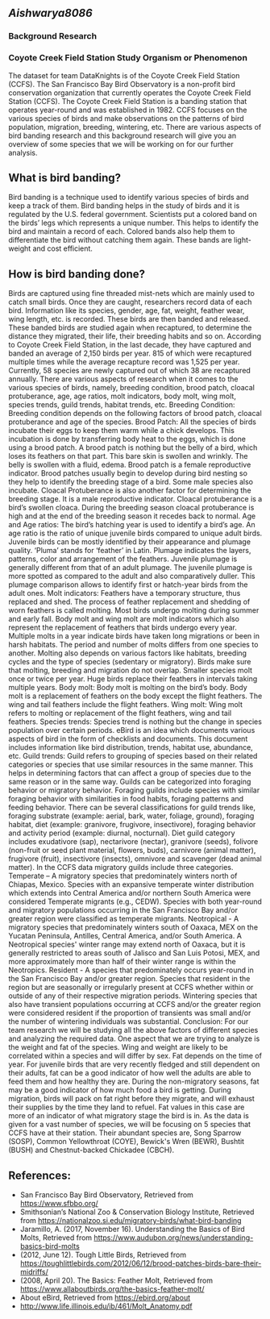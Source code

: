 ## **_Aishwarya8086_**
### **Background Research**

### **Coyote Creek Field Station Study Organism or Phenomenon**

The dataset for team DataKnights is of the Coyote Creek Field Station (CCFS). The San Francisco Bay Bird Observatory is a non-profit bird conservation organization that currently operates the Coyote Creek Field Station (CCFS). The Coyote Creek Field Station is a banding station that operates year-round and was established in 1982. CCFS focuses on the various species of birds and make observations on the patterns of bird population, migration, breeding, wintering, etc. There are various aspects of bird banding research and this background research will give you an overview of some species that we will be working on for our further analysis. 
## What is bird banding?
Bird banding is a technique used to identify various species of birds and keep a track of them. Bird banding helps in the study of birds and it is regulated by the U.S. federal government. Scientists put a colored band on the birds’ legs which represents a unique number. This helps to identify the bird and maintain a record of each. Colored bands also help them to differentiate the bird without catching them again. These bands are light-weight and cost efficient. 
## How is bird banding done?
Birds are captured using fine threaded mist-nets which are mainly used to catch small birds. Once they are caught, researchers record data of each bird. Information like its species, gender, age, fat, weight, feather wear, wing length, etc. is recorded. These birds are then banded and released. These banded birds are studied again when recaptured, to determine the distance they migrated, their life, their breeding habits and so on. 
According to Coyote Creek Field Station, in the last decade, they have captured and banded an average of 2,150 birds per year. 815 of which were recaptured multiple times while the average recapture record was 1,525 per year. Currently, 58 species are newly captured out of which 38 are recaptured annually. 
There are various aspects of research when it comes to the various species of birds, namely, breeding condition, brood patch, cloacal protuberance, age, age ratios, molt indicators, body molt, wing molt, species trends, guild trends, habitat trends, etc.
Breeding Condition: Breeding condition depends on the following factors of brood patch, cloacal protuberance and age of the species. 
Brood Patch: 
All the species of birds incubate their eggs to keep them warm while a chick develops. This incubation is done by transferring body heat to the eggs, which is done using a brood patch. A brood patch is nothing but the belly of a bird, which loses its feathers on that part. This bare skin is swollen and wrinkly. The belly is swollen with a fluid, edema. Brood patch is a female reproductive indicator. Brood patches usually begin to develop during bird nesting so they help to identify the breeding stage of a bird. Some male species also incubate. 
Cloacal Protuberance is also another factor for determining the breeding stage. It is a male reproductive indicator. Cloacal protuberance is a bird’s swollen cloaca. During the breeding season cloacal protuberance is high and at the end of the breeding season it recedes back to normal. 
Age and Age ratios:
The bird’s hatching year is used to identify a bird’s age. An age ratio is the ratio of unique juvenile birds compared to unique adult birds. Juvenile birds can be mostly identified by their appearance and plumage quality. ‘Pluma’ stands for ‘feather’ in Latin. Plumage indicates the layers, patterns, color and arrangement of the feathers. Juvenile plumage is generally different from that of an adult plumage. The juvenile plumage is more spotted as compared to the adult and also comparatively duller. This plumage comparison allows to identify first or hatch-year birds from the adult ones. 
Molt indicators: 
Feathers have a temporary structure, thus replaced and shed. The process of feather replacement and shedding of worn feathers is called molting. Most birds undergo molting during summer and early fall. Body molt and wing molt are molt indicators which also represent the replacement of feathers that birds undergo every year. Multiple molts in a year indicate birds have taken long migrations or been in harsh habitats. The period and number of molts differs from one species to another. Molting also depends on various factors like habitats, breeding cycles and the type of species (sedentary or migratory). Birds make sure that molting, breeding and migration do not overlap. Smaller species molt once or twice per year. Huge birds replace their feathers in intervals taking multiple years. 
Body molt: Body molt is molting on the bird’s body. Body molt is a replacement of feathers on the body except the flight feathers. The wing and tail feathers include the flight feathers.
Wing molt: Wing molt refers to molting or replacement of the flight feathers, wing and tail feathers. 
Species trends: Species trend is nothing but the change in species population over certain periods. eBird is an idea which documents various aspects of bird in the form of checklists and documents. This document includes information like bird distribution, trends, habitat use, abundance, etc. 
Guild trends: Guild refers to grouping of species based on their related categories or species that use similar resources in the same manner.  This helps in determining factors that can affect a group of species due to the same reason or in the same way. Guilds can be categorized into foraging behavior or migratory behavior. 
Foraging guilds include species with similar foraging behavior with similarities in food habits, foraging patterns and feeding behavior. There can be several classifications for guild trends like, foraging substrate (example: aerial, bark, water, foliage, ground), foraging habitat, diet (example: granivore, frugivore, insectivore), foraging behavior and activity period (example: diurnal, nocturnal). 
Diet guild category includes exudativore (sap), nectarivore (nectar), granivore (seeds), folivore (non-fruit or seed plant material, flowers, buds), carnivore (animal matter), frugivore (fruit), insectivore (insects), omnivore and scavenger (dead animal matter).
In the CCFS data migratory guilds include three categories. 
Temperate – A migratory species that predominately winters north of Chiapas, Mexico. Species with an expansive temperate winter distribution which extends into Central America and/or northern South America were considered Temperate migrants (e.g., CEDW). Species with both year-round and migratory populations occurring in the San Francisco Bay and/or greater region were classified as temperate migrants.
Neotropical - A migratory species that predominately winters south of Oaxaca, MEX on the Yucatan Peninsula, Antilles, Central America, and/or South America. A Neotropical species' winter range may extend north of Oaxaca, but it is generally restricted to areas south of Jalisco and San Luis Potosi, MEX, and more approximately more than half of their winter range is within the Neotropics. 
Resident - A species that predominately occurs year-round in the San Francisco Bay and/or greater region. Species that resident in the region but are seasonally or irregularly present at CCFS whether within or outside of any of their respective migration periods. Wintering species that also have transient populations occurring at CCFS and/or the greater region were considered resident if the proportion of transients was small and/or the number of wintering individuals was substantial. 
Conclusion: For our team research we will be studying all the above factors of different species and analyzing the required data. One aspect that we are trying to analyze is the weight and fat of the species. Wing and weight are likely to be correlated within a species and will differ by sex. Fat depends on the time of year. For juvenile birds that are very recently fledged and still dependent on their adults, fat can be a good indicator of how well the adults are able to feed them and how healthy they are. During the non-migratory seasons, fat may be a good indicator of how much food a bird is getting. During migration, birds will pack on fat right before they migrate, and will exhaust their supplies by the time they land to refuel. Fat values in this case are more of an indicator of what migratory stage the bird is in. As the data is given for a vast number of species, we will be focusing on 5 species that CCFS have at their station. Their abundant species are, Song Sparrow (SOSP), Common Yellowthroat (COYE), Bewick's Wren (BEWR), Bushtit (BUSH) and Chestnut-backed Chickadee (CBCH).
## References:
- San Francisco Bay Bird Observatory, Retrieved from https://www.sfbbo.org/ 
- Smithsonian’s National Zoo & Conservation Biology Institute, Retrieved from https://nationalzoo.si.edu/migratory-birds/what-bird-banding
- Jaramillo, A. (2017, November 16). Understanding the Basics of Bird Molts, Retrieved from  https://www.audubon.org/news/understanding-basics-bird-molts
- (2012, June 12). Tough Little Birds, Retrieved from https://toughlittlebirds.com/2012/06/12/brood-patches-birds-bare-their-midriffs/ 
- (2008, April 20). The Basics: Feather Molt, Retrieved from https://www.allaboutbirds.org/the-basics-feather-molt/
- About eBird, Retrieved from https://ebird.org/about
- http://www.life.illinois.edu/ib/461/Molt_Anatomy.pdf 














